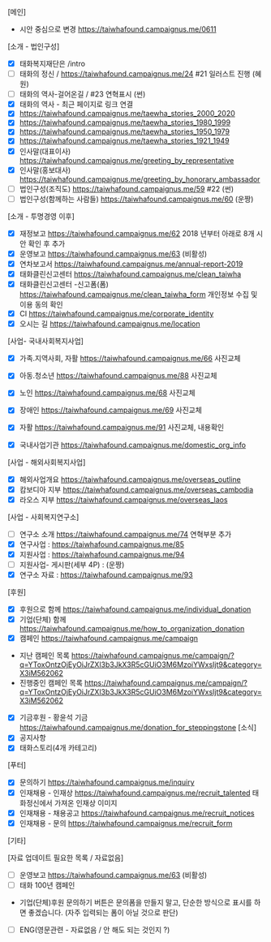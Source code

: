 [메인]
- 시안 중심으로 변경 https://taiwhafound.campaignus.me/0611

[소개 - 법인구성]

- [x] 태화복지재단은 /intro
- [ ] 태화의 정신 / https://taiwhafound.campaignus.me/24 #21  일러스트 진행 (혜원)
- [ ] 태화의 역사-걸어온길 / #23 연혁표시 (썬)
- [x] 태화의 역사 - 최근 페이지로 링크 연결
- [x] https://taiwhafound.campaignus.me/taewha_stories_2000_2020
- [x] https://taiwhafound.campaignus.me/taewha_stories_1980_1999
- [x] https://taiwhafound.campaignus.me/taewha_stories_1950_1979
- [x] https://taiwhafound.campaignus.me/taewha_stories_1921_1949
- [x] 인사말(대표이사) https://taiwhafound.campaignus.me/greeting_by_representative
- [x] 인사말(홍보대사) https://taiwhafound.campaignus.me/greeting_by_honorary_ambassador
- [ ] 법인구성(조직도) https://taiwhafound.campaignus.me/59 #22  (썬)
- [ ] 법인구성(함께하는 사람들) https://taiwhafound.campaignus.me/60 (운짱)

[소개 - 투명경영 이후]
- [x] 재정보고 https://taiwhafound.campaignus.me/62 2018 년부터 아래로 8개 시안 확인 후 추가
- [x] 운영보고 https://taiwhafound.campaignus.me/63 (비활성)
- [x] 연차보고서 https://taiwhafound.campaignus.me/annual-report-2019
- [x] 태화클린신고센터 https://taiwhafound.campaignus.me/clean_taiwha
- [x] 태화클린신고센터 -신고폼(폼) https://taiwhafound.campaignus.me/clean_taiwha_form 개인정보 수집 및 이용 동의 확인
- [x] CI https://taiwhafound.campaignus.me/corporate_identity
- [x] 오시는 길 https://taiwhafound.campaignus.me/location

[사업- 국내사회복지사업] 
- [x] 가족.지역사회, 자활 https://taiwhafound.campaignus.me/66 사진교체
- [x] 아동.청소년 https://taiwhafound.campaignus.me/88 사진교체
- [x] 노인 https://taiwhafound.campaignus.me/68 사진교체
- [x] 장애인 https://taiwhafound.campaignus.me/69 사진교체
- [x] 자활 https://taiwhafound.campaignus.me/91 사진교체, 내용확인
- [x] 국내사업기관 https://taiwhafound.campaignus.me/domestic_org_info


[사업 - 해외사회복지사업]
- [x] 해외사업개요 https://taiwhafound.campaignus.me/overseas_outline
- [x] 캄보디아 지부 https://taiwhafound.campaignus.me/overseas_cambodia
- [x] 라오스 지부 https://taiwhafound.campaignus.me/overseas_laos

[사업 - 사회복지연구소]
- [ ] 연구소 소개 https://taiwhafound.campaignus.me/74 연혁부분 추가
- [x] 연구사업 : https://taiwhafound.campaignus.me/85
- [x] 지원사업 : https://taiwhafound.campaignus.me/94
- [ ] 지원사업- 게시판(세부 4P) : (운짱)
- [x] 연구소 자료 : https://taiwhafound.campaignus.me/93

[후원]
- [x] 후원으로 함께 https://taiwhafound.campaignus.me/individual_donation 
- [x] 기업(단체) 함께 https://taiwhafound.campaignus.me/how_to_organization_donation
- [x] 캠페인 https://taiwhafound.campaignus.me/campaign
- 지난 캠페인 목록 https://taiwhafound.campaignus.me/campaign/?q=YToxOntzOjEyOiJrZXl3b3JkX3R5cGUiO3M6MzoiYWxsIjt9&category=X3iM562062
- 진행중인 캠페인 목록 https://taiwhafound.campaignus.me/campaign/?q=YToxOntzOjEyOiJrZXl3b3JkX3R5cGUiO3M6MzoiYWxsIjt9&category=X3iM562062
- [x] 기금후원 - 황윤석 기금 https://taiwhafound.campaignus.me/donation_for_steppingstone
[소식]
- [x] 공지사항
- [x] 태화스토리(4개 카테고리)

[푸터]
- [x] 문의하기 https://taiwhafound.campaignus.me/inquiry
- [x] 인재채용 -  인재상  https://taiwhafound.campaignus.me/recruit_talented 태화정신에서 가져온 인재상 이미지
- [x] 인재채용 -  채용공고  https://taiwhafound.campaignus.me/recruit_notices
- [x] 인재채용 - 문의 https://taiwhafound.campaignus.me/recruit_form

[기타]


[자료 업데이트 필요한 목록 / 자료없음]
- [ ] 운영보고 https://taiwhafound.campaignus.me/63 (비활성)
- [ ] 태화 100년 캠페인
- 기업(단체)후원 문의하기 버튼은 문의폼을 만들지 말고, 단순한 방식으로 표시를 하면 좋겠습니다. (자주 입력되는 폼이 아닐 것으로 판단)
- [ ] ENG(영문관련 - 자료없음 / 안 해도 되는 것인지 ?)

